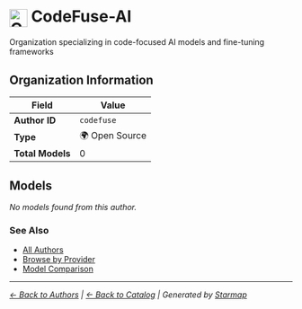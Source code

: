 # <img src="https://raw.githubusercontent.com/agentstation/starmap/master/internal/embedded/logos/codefuse.svg" alt="CodeFuse-AI" width="32" height="32" style="vertical-align: middle;"> CodeFuse-AI
  
  
Organization specializing in code-focused AI models and fine-tuning frameworks
  
  
## Organization Information
  
| Field | Value |
|---------|---------|
| **Author ID** | `codefuse` |
| **Type** | 🌍 Open Source |
| **Total Models** | 0 |

  
## Models
  
*No models found from this author.*
  
### See Also
  
- [All Authors](../)
- [Browse by Provider](../../providers/)
- [Model Comparison](../../models/)
  
---
*_[← Back to Authors](../) | [← Back to Catalog](../../) | Generated by [Starmap](https://github.com/agentstation/starmap)_*